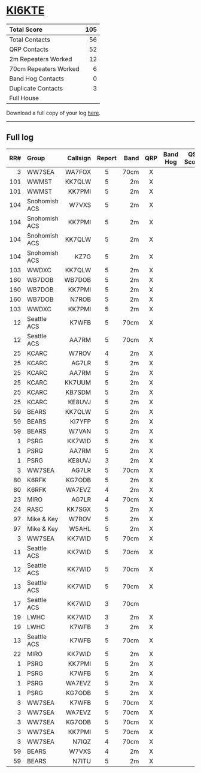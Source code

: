 # [KI6KTE](https://www.qrz.com/db/KI6KTE)

| Total Score           |   105 |
|:----------------------|------:|
| Total Contacts        |    56 |
| QRP Contacts          |    52 |
| 2m Repeaters Worked   |    12 |
| 70cm Repeaters Worked |     6 |
| Band Hog Contacts     |     0 |
| Duplicate Contacts    |     3 |
| Full House            |       |

Download a full copy of your log [here](/results/KI6KTE.csv).

---

## Full log


|   RR# | Group         |   Callsign |  Report  |   Band |  QRP  |  Band Hog  |   QSO Score |
|------:|:--------------|-----------:|:--------:|-------:|:-----:|:----------:|------------:|
|     3 | WW7SEA        |     WA7FOX |    5     |   70cm |   X   |            |           2 |
|   101 | WWMST         |     KK7QLW |    5     |     2m |   X   |            |           2 |
|   101 | WWMST         |     KK7PMI |    5     |     2m |   X   |            |           2 |
|   104 | Snohomish ACS |      W7VXS |    5     |     2m |   X   |            |           2 |
|   104 | Snohomish ACS |     KK7PMI |    5     |     2m |   X   |            |           2 |
|   104 | Snohomish ACS |     KK7QLW |    5     |     2m |   X   |            |           2 |
|   104 | Snohomish ACS |       KZ7G |    5     |     2m |   X   |            |           2 |
|   103 | WWDXC         |     KK7QLW |    5     |     2m |   X   |            |           2 |
|   160 | WB7DOB        |     WB7DOB |    5     |     2m |   X   |            |           2 |
|   160 | WB7DOB        |     KK7PMI |    5     |     2m |   X   |            |           2 |
|   160 | WB7DOB        |      N7ROB |    5     |     2m |   X   |            |           2 |
|   103 | WWDXC         |     KK7PMI |    5     |     2m |   X   |            |           2 |
|    12 | Seattle ACS   |      K7WFB |    5     |   70cm |   X   |            |           2 |
|    12 | Seattle ACS   |      AA7RM |    5     |   70cm |   X   |            |           2 |
|    25 | KCARC         |      W7ROV |    4     |     2m |   X   |            |           2 |
|    25 | KCARC         |      AG7LR |    5     |     2m |   X   |            |           2 |
|    25 | KCARC         |      AA7RM |    5     |     2m |   X   |            |           2 |
|    25 | KCARC         |     KK7UUM |    5     |     2m |   X   |            |           2 |
|    25 | KCARC         |     KB7SDM |    5     |     2m |   X   |            |           2 |
|    25 | KCARC         |     KE8UVJ |    5     |     2m |   X   |            |           2 |
|    59 | BEARS         |     KK7QLW |    5     |     2m |   X   |            |           2 |
|    59 | BEARS         |     KI7YFP |    5     |     2m |   X   |            |           2 |
|    59 | BEARS         |      W7VAN |    5     |     2m |   X   |            |           2 |
|     1 | PSRG          |     KK7WID |    5     |     2m |   X   |            |           2 |
|     1 | PSRG          |      AA7RM |    5     |     2m |   X   |            |           2 |
|     1 | PSRG          |     KE8UVJ |    3     |     2m |   X   |            |           2 |
|     3 | WW7SEA        |      AG7LR |    5     |   70cm |   X   |            |           2 |
|    80 | K6RFK         |     KG7ODB |    5     |     2m |   X   |            |           2 |
|    80 | K6RFK         |     WA7EVZ |    4     |     2m |   X   |            |           2 |
|    23 | MIRO          |      AG7LR |    4     |   70cm |   X   |            |           2 |
|    24 | RASC          |     KK7SGX |    5     |     2m |   X   |            |           2 |
|    97 | Mike & Key    |      W7ROV |    5     |     2m |   X   |            |           2 |
|    97 | Mike & Key    |      W5AHL |    5     |     2m |   X   |            |           2 |
|     3 | WW7SEA        |     KK7WID |    5     |   70cm |   X   |            |           2 |
|    11 | Seattle ACS   |     KK7WID |    5     |   70cm |   X   |            |           2 |
|    12 | Seattle ACS   |     KK7WID |    5     |   70cm |   X   |            |           2 |
|    13 | Seattle ACS   |     KK7WID |    5     |   70cm |   X   |            |           2 |
|    17 | Seattle ACS   |     KK7WID |    3     |   70cm |       |            |           1 |
|    19 | LWHC          |     KK7WID |    3     |     2m |   X   |            |           2 |
|    19 | LWHC          |      K7WFB |    3     |     2m |   X   |            |           2 |
|    13 | Seattle ACS   |      K7WFB |    5     |   70cm |   X   |            |           2 |
|    22 | MIRO          |     KK7WID |    5     |     2m |   X   |            |           2 |
|     1 | PSRG          |     KK7PMI |    5     |     2m |   X   |            |           2 |
|     1 | PSRG          |      K7WFB |    5     |     2m |   X   |            |           2 |
|     1 | PSRG          |     WA7EVZ |    5     |     2m |   X   |            |           2 |
|     1 | PSRG          |     KG7ODB |    5     |     2m |   X   |            |           2 |
|     3 | WW7SEA        |      K7WFB |    5     |   70cm |   X   |            |           2 |
|     3 | WW7SEA        |     WA7EVZ |    5     |   70cm |   X   |            |           2 |
|     3 | WW7SEA        |     KG7ODB |    5     |   70cm |   X   |            |           2 |
|     3 | WW7SEA        |     KK7PMI |    5     |   70cm |   X   |            |           2 |
|     3 | WW7SEA        |      N7IQZ |    4     |   70cm |   X   |            |           2 |
|    59 | BEARS         |      W7VXS |    4     |     2m |   X   |            |           2 |
|    59 | BEARS         |      N7ITU |    5     |     2m |   X   |            |           2 |